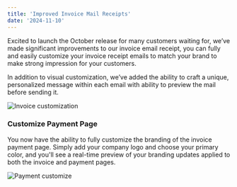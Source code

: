 ```yaml
---
title: 'Improved Invoice Mail Receipts'
date: '2024-11-10'
---
```


Excited to launch the October release for many customers waiting for, we’ve made significant improvements to our invoice email receipt, you can fully and easily customize your invoice receipt emails to match your brand to make strong impression for your customers.

In addition to visual customization, we’ve added the ability to craft a unique, personalized message within each email with ability to preview the mail before sending it.

![Invoice customization](/images/updates/october/invoice-mail-receipt.png 'Invoice customization')

### Customize Payment Page

You now have the ability to fully customize the branding of the invoice payment page. Simply add your company logo and choose your primary color, and you'll see a real-time preview of your branding updates applied to both the invoice and payment pages.

![Payment customize](/images/updates/october/payment-customize.png 'Payment Customization')
